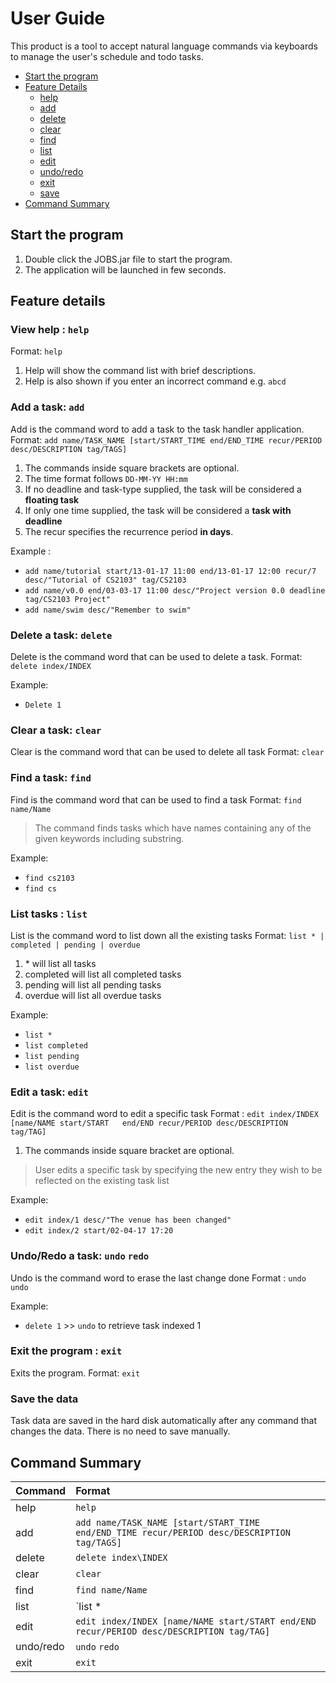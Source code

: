 # User Guide

This product is a tool to accept natural language commands via keyboards to manage the user's schedule and todo tasks.

* [Start the program](#start-the-program)
* [Feature Details](#feature-details)
	* [help](#view-help--help)
	* [add](#add-a-task-add)
	* [delete](#delete-a-task-delete)
   * [clear](#clear-a-task-clear)
	* [find](#find-a-task-find)
	* [list](#list-tasks--list)
	* [edit](#edit-a-task-edit)
   * [undo/redo](#undo/redo-the-data-undo-redo)
	* [exit](#exit-the-program--exit)
	* [save](#save-the-data)
* [Command Summary](#command-summary)



## Start the program

1. Double click the JOBS.jar file to start the program.
2. The application will be launched in few seconds.

## Feature details

### View help : `help`
Format: `help`

1. Help will show the command list with brief descriptions.
2. Help is also shown if you enter an incorrect command e.g. `abcd`

### Add a task: `add`
Add is the command word to add a task to the task handler application.
Format: `add name/TASK_NAME [start/START_TIME end/END_TIME recur/PERIOD desc/DESCRIPTION tag/TAGS]`
1. The commands inside square brackets are optional.
2. The time format follows `DD-MM-YY HH:mm`
3. If no deadline and task-type supplied, the task will be considered a **floating task**
4. If only one time supplied, the task will be considered a **task with deadline**
5. The recur specifies the recurrence period **in days**.

Example :
* `add name/tutorial start/13-01-17 11:00 end/13-01-17 12:00 recur/7 desc/"Tutorial of CS2103" tag/CS2103`
* `add name/v0.0 end/03-03-17 11:00 desc/"Project version 0.0 deadline tag/CS2103 Project"`
* `add name/swim desc/"Remember to swim"`

### Delete a task: `delete`
Delete is the command word that can be used to delete a task.
Format: `delete index/INDEX`

Example:
* `Delete 1`

### Clear a task: `clear`
Clear is the command word that can be used to delete all task
Format: `clear`

### Find a task: `find`
Find is the command word that can be used to find a task
Format: `find name/Name`
>The command finds tasks which have names containing any of the given keywords including substring.

Example:
* `find cs2103`
* `find cs`

### List tasks : `list`
List is the command word to list down all the existing tasks
Format: `list * | completed | pending | overdue`
1. \* will list all tasks
2. completed will list all completed tasks
3. pending will list all pending tasks
4. overdue will list all overdue tasks

Example:
* `list *`
* `list completed`
* `list pending`
* `list overdue`

### Edit a task: `edit`
Edit is the command word to edit a specific task
Format : `edit index/INDEX [name/NAME start/START	end/END	recur/PERIOD desc/DESCRIPTION tag/TAG]`
1. The commands inside square bracket are optional.
>User edits a specific task by specifying the new entry they wish to be reflected on the existing task list

Example:
* `edit index/1 desc/"The venue has been changed"`
* `edit index/2 start/02-04-17 17:20`

### Undo/Redo a task: `undo` `redo`
Undo is the command word to erase the last change done
Format : `undo` `undo` 

Example:
* `delete 1` >> `undo` to retrieve task indexed 1

### Exit the program : `exit`
Exits the program.
Format: `exit`  

### Save the data 
Task data are saved in the hard disk automatically after any command that changes the data. There is no need to save manually.

## Command Summary
Command | Format  
-------- | :--------
help | `help`
add | `add name/TASK_NAME [start/START_TIME end/END_TIME recur/PERIOD desc/DESCRIPTION tag/TAGS]`
delete | `delete index\INDEX`
clear | `clear`
find | `find name/Name`
list | `list * | completed | pending | overdue`
edit | `edit index/INDEX [name/NAME start/START	end/END	recur/PERIOD desc/DESCRIPTION tag/TAG]`
undo/redo | `undo` `redo`
exit | `exit`
